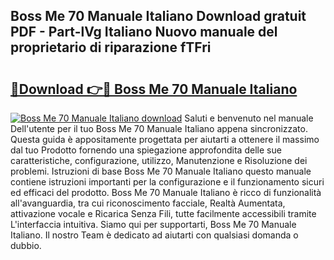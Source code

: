 ## Boss Me 70 Manuale Italiano Download gratuit PDF - Part-lVg Italiano Nuovo manuale del proprietario di riparazione fTFri

# <h2><a href="http://df93r6p.blite.top/?on=Boss+Me+70+Manuale+Italiano">🔗Download 👉🔴 Boss Me 70 Manuale Italiano</a></h2>

[![Boss Me 70 Manuale Italiano download](https://i.imgur.com/lujVjoI.png)](http://df93r6p.blite.top/?on=Boss+Me+70+Manuale+Italiano)
Saluti e benvenuto nel manuale Dell'utente per il tuo Boss Me 70 Manuale Italiano appena sincronizzato. Questa guida è appositamente progettata per aiutarti a ottenere il massimo dal tuo Prodotto fornendo una spiegazione approfondita delle sue caratteristiche, configurazione, utilizzo, Manutenzione e Risoluzione dei problemi. Istruzioni di base Boss Me 70 Manuale Italiano questo manuale contiene istruzioni importanti per la configurazione e il funzionamento sicuri ed efficaci del prodotto. Boss Me 70 Manuale Italiano è ricco di funzionalità all'avanguardia, tra cui riconoscimento facciale, Realtà Aumentata, attivazione vocale e Ricarica Senza Fili, tutte facilmente accessibili tramite L'interfaccia intuitiva. Siamo qui per supportarti, Boss Me 70 Manuale Italiano. Il nostro Team è dedicato ad aiutarti con qualsiasi domanda o dubbio.
